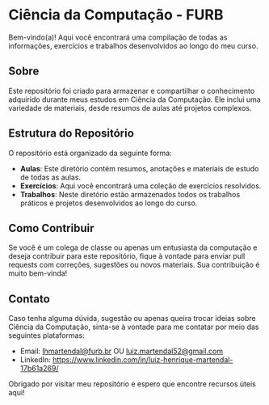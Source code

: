 # Ciência da Computação - FURB

Bem-vindo(a)! Aqui você encontrará uma compilação de todas as informações, exercícios e trabalhos desenvolvidos ao longo do meu curso.

## Sobre

Este repositório foi criado para armazenar e compartilhar o conhecimento adquirido durante meus estudos em Ciência da Computação. Ele inclui uma variedade de materiais, desde resumos de aulas até projetos complexos.

## Estrutura do Repositório

O repositório está organizado da seguinte forma:

- **Aulas**: Este diretório contém resumos, anotações e materiais de estudo de todas as aulas.
- **Exercícios**: Aqui você encontrará uma coleção de exercícios resolvidos.
- **Trabalhos**: Neste diretório estão armazenados todos os trabalhos práticos e projetos desenvolvidos ao longo do curso.

## Como Contribuir

Se você é um colega de classe ou apenas um entusiasta da computação e deseja contribuir para este repositório, fique à vontade para enviar pull requests com correções, sugestões ou novos materiais. Sua contribuição é muito bem-vinda!

## Contato

Caso tenha alguma dúvida, sugestão ou apenas queira trocar ideias sobre Ciência da Computação, sinta-se à vontade para me contatar por meio das seguintes plataformas:

- Email: lhmartendal@furb.br OU luiz.martendal52@gmail.com
- LinkedIn: https://www.linkedin.com/in/luiz-henrique-martendal-17b61a269/

Obrigado por visitar meu repositório e espero que encontre recursos úteis aqui!
